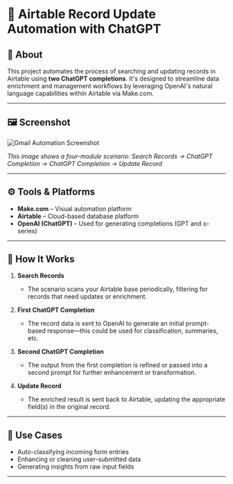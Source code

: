 # 🔄 Airtable Record Update Automation with ChatGPT

## 📌 About

This project automates the process of searching and updating records in Airtable using **two ChatGPT completions**. It's designed to streamline data enrichment and management workflows by leveraging OpenAI's natural language capabilities within Airtable via Make.com.

---

## 🖼️ Screenshot

![Gmail Automation Screenshot]()

*This image shows a four-module scenario: Search Records → ChatGPT Completion → ChatGPT Completion → Update Record*

---

## ⚙️ Tools & Platforms

- **Make.com** – Visual automation platform
- **Airtable** – Cloud-based database platform
- **OpenAI (ChatGPT)** – Used for generating completions (GPT and o-series)

---

## 🧠 How It Works

1. **Search Records**
   - The scenario scans your Airtable base periodically, filtering for records that need updates or enrichment.

2. **First ChatGPT Completion**
   - The record data is sent to OpenAI to generate an initial prompt-based response—this could be used for classification, summaries, etc.

3. **Second ChatGPT Completion**
   - The output from the first completion is refined or passed into a second prompt for further enhancement or transformation.

4. **Update Record**
   - The enriched result is sent back to Airtable, updating the appropriate field(s) in the original record.

---

## 🔧 Use Cases

- Auto-classifying incoming form entries
- Enhancing or cleaning user-submitted data
- Generating insights from raw input fields

---



